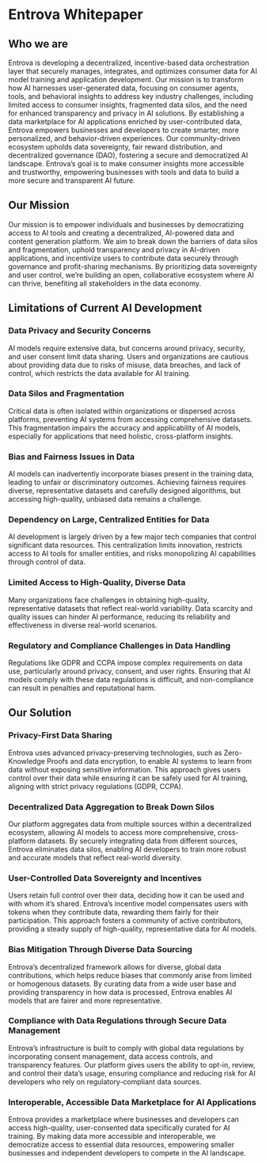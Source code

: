 # Entrova Whitepaper

## Who we are

Entrova is developing a decentralized, incentive-based data orchestration layer that securely manages, integrates, and optimizes consumer data for AI model training and application development. Our mission is to transform how AI harnesses user-generated data, focusing on consumer agents, tools, and behavioral insights to address key industry challenges, including limited access to consumer insights, fragmented data silos, and the need for enhanced transparency and privacy in AI solutions. By establishing a data marketplace for AI applications enriched by user-contributed data, Entrova empowers businesses and developers to create smarter, more personalized, and behavior-driven experiences. Our community-driven ecosystem upholds data sovereignty, fair reward distribution, and decentralized governance (DAO), fostering a secure and democratized AI landscape. Entrova’s goal is to make consumer insights more accessible and trustworthy, empowering businesses with tools and data to build a more secure and transparent AI future.

## Our Mission

Our mission is to empower individuals and businesses by democratizing access to AI tools and creating a decentralized, AI-powered data and content generation platform. We aim to break down the barriers of data silos and fragmentation, uphold transparency and privacy in AI-driven applications, and incentivize users to contribute data securely through governance and profit-sharing mechanisms. By prioritizing data sovereignty and user control, we’re building an open, collaborative ecosystem where AI can thrive, benefiting all stakeholders in the data economy.

## Limitations of Current AI Development

### Data Privacy and Security Concerns 

AI models require extensive data, but concerns around privacy, security, and user consent limit data sharing. Users and organizations are cautious about providing data due to risks of misuse, data breaches, and lack of control, which restricts the data available for AI training. 

### Data Silos and Fragmentation

Critical data is often isolated within organizations or dispersed across platforms, preventing AI systems from accessing comprehensive datasets. This fragmentation impairs the accuracy and applicability of AI models, especially for applications that need holistic, cross-platform insights.

### Bias and Fairness Issues in Data

AI models can inadvertently incorporate biases present in the training data, leading to unfair or discriminatory outcomes. Achieving fairness requires diverse, representative datasets and carefully designed algorithms, but accessing high-quality, unbiased data remains a challenge. 

### Dependency on Large, Centralized Entities for Data

AI development is largely driven by a few major tech companies that control significant data resources. This centralization limits innovation, restricts access to AI tools for smaller entities, and risks monopolizing AI capabilities through control of data.

### Limited Access to High-Quality, Diverse Data

Many organizations face challenges in obtaining high-quality, representative datasets that reflect real-world variability. Data scarcity and quality issues can hinder AI performance, reducing its reliability and effectiveness in diverse real-world scenarios.

### Regulatory and Compliance Challenges in Data Handling

Regulations like GDPR and CCPA impose complex requirements on data use, particularly around privacy, consent, and user rights. Ensuring that AI models comply with these data regulations is difficult, and non-compliance can result in penalties and reputational harm.

## Our Solution

### Privacy-First Data Sharing

Entrova uses advanced privacy-preserving technologies, such as Zero-Knowledge Proofs and data encryption, to enable AI systems to learn from data without exposing sensitive information. This approach gives users control over their data while ensuring it can be safely used for AI training, aligning with strict privacy regulations (GDPR, CCPA).

### Decentralized Data Aggregation to Break Down Silos

Our platform aggregates data from multiple sources within a decentralized ecosystem, allowing AI models to access more comprehensive, cross-platform datasets. By securely integrating data from different sources, Entrova eliminates data silos, enabling AI developers to train more robust and accurate models that reflect real-world diversity.

### User-Controlled Data Sovereignty and Incentives

Users retain full control over their data, deciding how it can be used and with whom it’s shared. Entrova’s incentive model compensates users with tokens when they contribute data, rewarding them fairly for their participation. This approach fosters a community of active contributors, providing a steady supply of high-quality, representative data for AI models.

### Bias Mitigation Through Diverse Data Sourcing

Entrova’s decentralized framework allows for diverse, global data contributions, which helps reduce biases that commonly arise from limited or homogenous datasets. By curating data from a wide user base and providing transparency in how data is processed, Entrova enables AI models that are fairer and more representative.

### Compliance with Data Regulations through Secure Data Management

Entrova’s infrastructure is built to comply with global data regulations by incorporating consent management, data access controls, and transparency features. Our platform gives users the ability to opt-in, review, and control their data’s usage, ensuring compliance and reducing risk for AI developers who rely on regulatory-compliant data sources.

### Interoperable, Accessible Data Marketplace for AI Applications

Entrova provides a marketplace where businesses and developers can access high-quality, user-consented data specifically curated for AI training. By making data more accessible and interoperable, we democratize access to essential data resources, empowering smaller businesses and independent developers to compete in the AI landscape.

